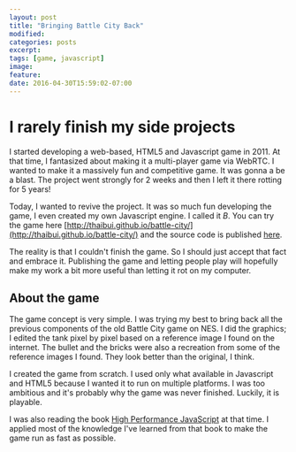 ```yaml
---
layout: post
title: "Bringing Battle City Back"
modified:
categories: posts
excerpt:
tags: [game, javascript]
image:
feature:
date: 2016-04-30T15:59:02-07:00
---
```


# I rarely finish my side projects
I started developing a web-based, HTML5 and Javascript game in 2011. At
that time, I fantasized about making it a multi-player game via WebRTC. I wanted
to make it a massively fun and competitive game. It was gonna a be a blast. The
project went strongly for 2 weeks and then I left it there rotting for 5 years!

Today, I wanted to revive the project. It was so much fun developing the game, I
even created my own Javascript engine. I called it *B*. You can
try the game here
[http://thaibui.github.io/battle-city/](http://thaibui.github.io/battle-city/)
and the source code is published [here](https://github.com/thaibui/battle-city).

The reality is that I couldn't finish the game. So I should just accept that
fact and embrace it. Publishing the game and letting people play will hopefully
make my work a bit more useful than letting it rot on my computer. 

## About the game

The game concept is very simple. I was trying my best to bring back all the
previous components of the old Battle City game on NES. I did the graphics; I
edited the tank pixel by pixel based on a reference image I found on the internet.
The bullet and the bricks were also a recreation from some of the reference images
I found. They look better than the original, I think.

I created the game from scratch. I used only what available in Javascript and
HTML5 because I wanted it to run on multiple platforms. I was too ambitious and
it's probably why the game was never finished. Luckily, it is playable.

I was also reading the book [High Performance
JavaScript](http://shop.oreilly.com/product/9780596802806.do) at that time. I
applied most of the knowledge I've learned from that book to make the game run as
fast as possible. 
